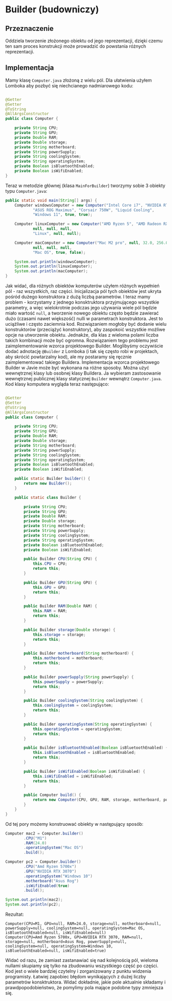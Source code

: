 # Builder (budowniczy)

## Przeznaczenie

Oddziela tworzenie złożonego obiektu od jego reprezentacji, dzięki czemu ten sam proces konstrukcji może prowadzić do
powstania różnych reprezentacji.

## Implementacja

Mamy klasę `Computer.java` złożoną z wielu pól. Dla ułatwienia użyłem Lomboka aby pozbyć się niechcianego nadmiarowego
kodu:

```java

@Getter
@Setter
@ToString
@AllArgsConstructor
public class Computer {

    private String CPU;
    private String GPU;
    private Double RAM;
    private Double storage;
    private String motherboard;
    private String powerSupply;
    private String coolingSystem;
    private String operatingSystem;
    private Boolean isBluetoothEnabled;
    private Boolean isWifiEnabled;
}
```

Teraz w metodzie głównej (klasa `MainForBuilder`) tworzymy sobie 3 obiekty typu `Computer.java`:

```java
public static void main(String[] args) {
    Computer windowsComputer = new Computer("Intel Core i7", "NVIDIA RTX 3080", 16.0, 512.0,
            "ASUS ROG Maximus", "Corsair 750W", "Liquid Cooling",
            "Windows 11", true, true);

    Computer linuxComputer = new Computer("AMD Ryzen 5", "AMD Radeon RX 580", 8.0, null,
            null, null, null,
            "Linux", null, null);

    Computer macComputer = new Computer("Mac M2 pro", null, 32.0, 256.0,
            null, null, null,
            "Mac OS", true, false);

    System.out.println(windowsComputer);
    System.out.println(linuxComputer);
    System.out.println(macComputer);
}
```

Jak widać, dla różnych obiektów komputerów użyłem różnych wypełnień pól - raz wszystkich, raz części. Inicjalizacja pól
tych obiektów jest ukryta pośród dużego konstruktora z dużą liczbą parametrów. I teraz mamy problem - korzystamy z
jednego konsktruktora przyjmującego wszystkie parametry, a więc wielokrotnie podczas jego używania wiele pól będzie
miało wartość `null`, a tworzenie nowego obiektu często będzie zawierać dużo (czasami nawet większość) nulli w
parametrach konstruktora. Jest to uciążliwe i często zaciemnia kod. Rozwiązaniem mogłoby być dodanie wielu
konstruktorów (przeciążyć konstruktory), aby zaspokoić wszystkie możliwe opcje na utworzenie obiektu. Jednakże, dla klas
z wieloma polami liczba takich kombinacji może być ogromna. Rozwiązaniem tego problemu jest zaimplementowanie wzorca
projektowego Builder. Moglibyśmy oczywiście dodać adnotację `@Builder` z Lomboka (i tak się często robi w projektach,
aby skrócić powtarzalny kod), ale my postaramy się ręcznie zaimplementować takiego Buildera. Implementacja wzorca
projektowego Builder w Javie może być wykonana na różne sposoby. Można użyć wewnętrznej klasy lub osobnej klasy
Buildera. Ja wybieram zastosowanie wewnętrznej publicznej klasy statycznej `Builder` wewnątrz `Computer.java`. Kod klasy
komputera wygląda teraz następująco:

```java

@Getter
@Setter
@ToString
@AllArgsConstructor
public class Computer {

    private String CPU;
    private String GPU;
    private Double RAM;
    private Double storage;
    private String motherboard;
    private String powerSupply;
    private String coolingSystem;
    private String operatingSystem;
    private Boolean isBluetoothEnabled;
    private Boolean isWifiEnabled;

    public static Builder builder() {
        return new Builder();
    }

    public static class Builder {

        private String CPU;
        private String GPU;
        private Double RAM;
        private Double storage;
        private String motherboard;
        private String powerSupply;
        private String coolingSystem;
        private String operatingSystem;
        private Boolean isBluetoothEnabled;
        private Boolean isWifiEnabled;

        public Builder CPU(String CPU) {
            this.CPU = CPU;
            return this;
        }

        public Builder GPU(String GPU) {
            this.GPU = GPU;
            return this;
        }

        public Builder RAM(Double RAM) {
            this.RAM = RAM;
            return this;
        }

        public Builder storage(Double storage) {
            this.storage = storage;
            return this;
        }

        public Builder motherboard(String motherboard) {
            this.motherboard = motherboard;
            return this;
        }

        public Builder powerSupply(String powerSupply) {
            this.powerSupply = powerSupply;
            return this;
        }

        public Builder coolingSystem(String coolingSystem) {
            this.coolingSystem = coolingSystem;
            return this;
        }

        public Builder operatingSystem(String operatingSystem) {
            this.operatingSystem = operatingSystem;
            return this;
        }

        public Builder isBluetoothEnabled(Boolean isBluetoothEnabled) {
            this.isBluetoothEnabled = isBluetoothEnabled;
            return this;
        }

        public Builder isWifiEnabled(Boolean isWifiEnabled) {
            this.isWifiEnabled = isWifiEnabled;
            return this;
        }

        public Computer build() {
            return new Computer(CPU, GPU, RAM, storage, motherboard, powerSupply, coolingSystem, operatingSystem, isBluetoothEnabled, isWifiEnabled);
        }
    }
}
```

Od tej pory możemy konstruować obiekty w następujący sposób:

```java
Computer mac2 = Computer.builder()
        .CPU("M1")
        .RAM(24.0)
        .operatingSystem("Mac OS")
        .build();

Computer pc2 = Computer.builder()
        .CPU("Amd Ryzen 5700x")
        .GPU("NVIDIA RTX 3070")
        .operatingSystem("Windows 10")
        .motherboard("Asus Rog")
        .isWifiEnabled(true)
        .build();

System.out.println(mac2);
System.out.println(pc2);
```

Rezultat:

```console
Computer(CPU=M1, GPU=null, RAM=24.0, storage=null, motherboard=null, powerSupply=null, coolingSystem=null, operatingSystem=Mac OS, isBluetoothEnabled=null, isWifiEnabled=null)
Computer(CPU=Amd Ryzen 5700x, GPU=NVIDIA RTX 3070, RAM=null, storage=null, motherboard=Asus Rog, powerSupply=null, coolingSystem=null, operatingSystem=Windows 10, isBluetoothEnabled=null, isWifiEnabled=true)
```

Widać od razu, że zamiast zastanawiać się nad kolejnością pól, wieloma nullami skupiamy się tylko na zbudowaniu
wszystkiego część po części. Kod jest o wiele bardziej czytelny i zorganizowany z punktu widzenia programisty. Łatwiej
zapobiec błędom wynikających z dużej liczby parametrów konsktruktora. Widać dokładnie, jakie pole aktualnie składamy i
prawdpopodobieństwo, że pomylimy pola mające podobne typy zmniejsza się.